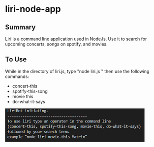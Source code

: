 # liri-node-app

## Summary 

Liri is a command line application used in NodeJs. Use it to search for upcoming concerts, songs on spotify, and movies. 

## To Use

While in the directory of liri.js, type "node liri.js " then use the following commands:

* concert-this
* spotify-this-song
* movie this
* do-what-it-says

![Example](images/example.png)